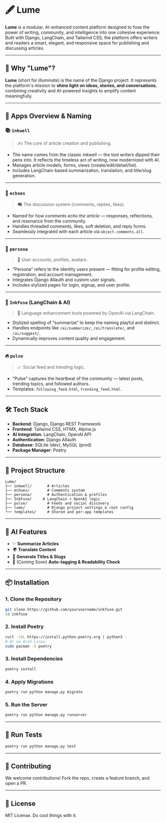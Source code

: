 # 🖋️ Lume

**Lume** is a modular, AI-enhanced content platform designed to fuse the power of writing, community, and intelligence into one cohesive experience. Built with Django, LangChain, and Tailwind CSS, the platform offers writers and readers a smart, elegant, and responsive space for publishing and discussing articles.

---

## 🌠 Why "Lume"?

**Lume** (short for _illuminate_) is the name of the Django project. It represents the platform's mission to **shine light on ideas, stories, and conversations**, combining creativity and AI-powered insights to amplify content meaningfully.

---

## 🔧 Apps Overview & Naming

### 📚 `inkwell`

> ✍️ The core of article creation and publishing.

- The name comes from the classic _inkwell_ — the tool writers dipped their pens into. It reflects the timeless act of writing, now modernized with AI.
- Manages article models, forms, views (create/edit/detail/list).
- Includes LangChain-based summarization, translation, and title/slug generation.

---

### 💬 `echoes`

> 🗨️ The discussion system (comments, replies, likes).

- Named for how _comments echo the article_ — responses, reflections, and resonance from the community.
- Handles threaded comments, likes, soft deletion, and reply forms.
- Seamlessly integrated with each article via `object.comments.all`.

---

### 👤 `persona`

> 🧑 User accounts, profiles, avatars.

- “Persona” refers to the identity users present — fitting for profile editing, registration, and account management.
- Integrates Django Allauth and custom user signals.
- Includes stylized pages for login, signup, and user profile.

---

### 🧠 `InkFuse` (LangChain & AI)

> 🤖 Language enhancement tools powered by OpenAI via LangChain.

- Stylized spelling of “summarize” to keep the naming playful and distinct.
- Handles endpoints like `/ai/summarize/`, `/ai/translate/`, and `/ai/suggest/`.
- Dynamically improves content quality and engagement.

---

### 🔥 `pulse`

> 📈 Social feed and trending logic.

- “Pulse” captures the heartbeat of the community — latest posts, trending topics, and followed authors.
- Templates: `following_feed.html`, `trending_feed.html`.

---

## 🛠️ Tech Stack

- **Backend**: Django, Django REST Framework
- **Frontend**: Tailwind CSS, HTMX, Alpine.js
- **AI Integration**: LangChain, OpenAI API
- **Authentication**: Django Allauth
- **Database**: SQLite (dev), MySQL (prod)
- **Package Manager**: Poetry

---

## 📁 Project Structure

```
Lume/
├── inkwell/       # Articles
├── echoes/        # Comments system
├── persona/       # Authentication & profiles
├── InkFuse/     # LangChain + OpenAI logic
├── pulse/         # Feeds and social discovery
├── lume/          # Django project settings & root config
└── templates/     # Shared and per-app templates
```

---

## 🧠 AI Features

- ✨ **Summarize Articles**
- 🌍 **Translate Content**
- 📌 **Generate Titles & Slugs**
- 🔖 (Coming Soon) **Auto-tagging & Readability Check**

---

## 📦 Installation

### 1. Clone the Repository

```bash
git clone https://github.com/yourusername/inkfuse.git
cd inkfuse
```

### 2. Install Poetry

```bash
curl -sSL https://install.python-poetry.org | python3 -
# Or on Arch Linux:
sudo pacman -S poetry
```

### 3. Install Dependencies

```bash
poetry install
```

### 4. Apply Migrations

```bash
poetry run python manage.py migrate
```

### 5. Run the Server

```bash
poetry run python manage.py runserver
```

---

## 🧪 Run Tests

```bash
poetry run python manage.py test
```

---

## 🤝 Contributing

We welcome contributions! Fork the repo, create a feature branch, and open a PR.

---

## 📄 License

MIT License. Do cool things with it.
